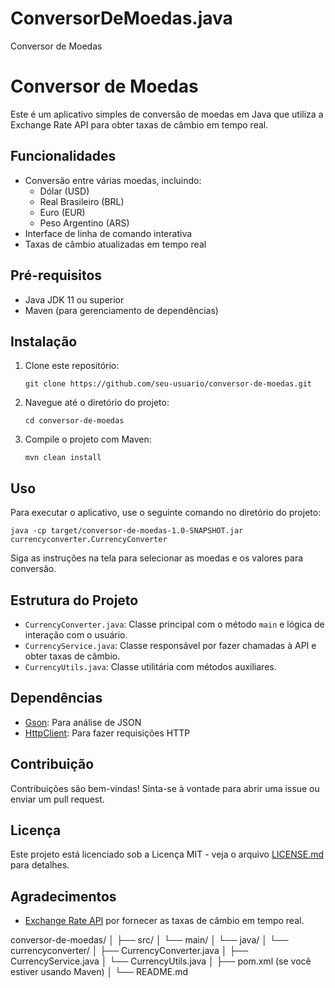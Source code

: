# ConversorDeMoedas.java
Conversor de Moedas

# Conversor de Moedas

Este é um aplicativo simples de conversão de moedas em Java que utiliza a Exchange Rate API para obter taxas de câmbio em tempo real.

## Funcionalidades

- Conversão entre várias moedas, incluindo:
  - Dólar (USD)
  - Real Brasileiro (BRL)
  - Euro (EUR)
  - Peso Argentino (ARS)
- Interface de linha de comando interativa
- Taxas de câmbio atualizadas em tempo real

## Pré-requisitos

- Java JDK 11 ou superior
- Maven (para gerenciamento de dependências)

## Instalação

1. Clone este repositório:
   ```
   git clone https://github.com/seu-usuario/conversor-de-moedas.git
   ```

2. Navegue até o diretório do projeto:
   ```
   cd conversor-de-moedas
   ```

3. Compile o projeto com Maven:
   ```
   mvn clean install
   ```

## Uso

Para executar o aplicativo, use o seguinte comando no diretório do projeto:

```
java -cp target/conversor-de-moedas-1.0-SNAPSHOT.jar currencyconverter.CurrencyConverter
```

Siga as instruções na tela para selecionar as moedas e os valores para conversão.

## Estrutura do Projeto

- `CurrencyConverter.java`: Classe principal com o método `main` e lógica de interação com o usuário.
- `CurrencyService.java`: Classe responsável por fazer chamadas à API e obter taxas de câmbio.
- `CurrencyUtils.java`: Classe utilitária com métodos auxiliares.

## Dependências

- [Gson](https://github.com/google/gson): Para análise de JSON
- [HttpClient](https://docs.oracle.com/en/java/javase/11/docs/api/java.net.http/java/net/http/HttpClient.html): Para fazer requisições HTTP

## Contribuição

Contribuições são bem-vindas! Sinta-se à vontade para abrir uma issue ou enviar um pull request.

## Licença

Este projeto está licenciado sob a Licença MIT - veja o arquivo [LICENSE.md](LICENSE.md) para detalhes.

## Agradecimentos

- [Exchange Rate API](https://www.exchangerate-api.com/) por fornecer as taxas de câmbio em tempo real.


conversor-de-moedas/
│
├── src/
│   └── main/
│       └── java/
│           └── currencyconverter/
│               ├── CurrencyConverter.java
│               ├── CurrencyService.java
│               └── CurrencyUtils.java
│
├── pom.xml (se você estiver usando Maven)
│
└── README.md
